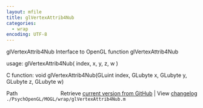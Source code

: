 ```yaml
---
layout: mfile
title: glVertexAttrib4Nub
categories:
  - wrap
encoding: UTF-8
---
```


glVertexAttrib4Nub  Interface to OpenGL function glVertexAttrib4Nub  

usage:  glVertexAttrib4Nub( index, x, y, z, w )  

C function:  void glVertexAttrib4Nub(GLuint index, GLubyte x, GLubyte y, GLubyte z, GLubyte w)  


<div class="code_header" style="text-align:right;">
  <span style="float:left;">Path&nbsp;&nbsp;</span> <span class="counter">Retrieve <a href=
  "https://raw.github.com/Psychtoolbox-3/Psychtoolbox-3/beta/./PsychOpenGL/MOGL/wrap/glVertexAttrib4Nub.m">current version from GitHub</a> | View <a href=
  "https://github.com/Psychtoolbox-3/Psychtoolbox-3/commits/beta/./PsychOpenGL/MOGL/wrap/glVertexAttrib4Nub.m">changelog</a></span>
</div>
<div class="code">
  <code>./PsychOpenGL/MOGL/wrap/glVertexAttrib4Nub.m</code>
</div>
